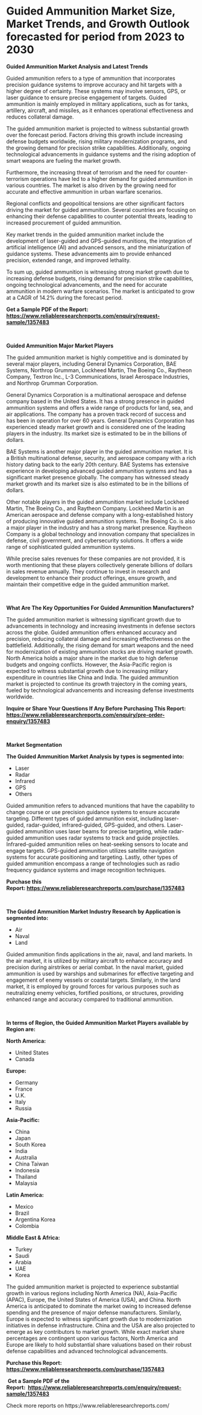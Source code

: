 <p><h1>Guided Ammunition Market Size, Market Trends, and Growth Outlook forecasted for period from 2023 to 2030</h1></p><p><strong>Guided Ammunition Market Analysis and Latest Trends</strong></p>
<p><p>Guided ammunition refers to a type of ammunition that incorporates precision guidance systems to improve accuracy and hit targets with a higher degree of certainty. These systems may involve sensors, GPS, or laser guidance to ensure precise engagement of targets. Guided ammunition is mainly employed in military applications, such as for tanks, artillery, aircraft, and missiles, as it enhances operational effectiveness and reduces collateral damage.</p><p>The guided ammunition market is projected to witness substantial growth over the forecast period. Factors driving this growth include increasing defense budgets worldwide, rising military modernization programs, and the growing demand for precision strike capabilities. Additionally, ongoing technological advancements in guidance systems and the rising adoption of smart weapons are fueling the market growth.</p><p>Furthermore, the increasing threat of terrorism and the need for counter-terrorism operations have led to a higher demand for guided ammunition in various countries. The market is also driven by the growing need for accurate and effective ammunition in urban warfare scenarios.</p><p>Regional conflicts and geopolitical tensions are other significant factors driving the market for guided ammunition. Several countries are focusing on enhancing their defense capabilities to counter potential threats, leading to increased procurement of guided ammunition.</p><p>Key market trends in the guided ammunition market include the development of laser-guided and GPS-guided munitions, the integration of artificial intelligence (AI) and advanced sensors, and the miniaturization of guidance systems. These advancements aim to provide enhanced precision, extended range, and improved lethality.</p><p>To sum up, guided ammunition is witnessing strong market growth due to increasing defense budgets, rising demand for precision strike capabilities, ongoing technological advancements, and the need for accurate ammunition in modern warfare scenarios. The market is anticipated to grow at a CAGR of 14.2% during the forecast period.</p></p>
<p><strong>Get a Sample PDF of the Report:&nbsp; <a href="https://www.reliableresearchreports.com/enquiry/request-sample/1357483">https://www.reliableresearchreports.com/enquiry/request-sample/1357483</a></strong></p>
<p>&nbsp;</p>
<p><strong>Guided Ammunition Major Market Players</strong></p>
<p><p>The guided ammunition market is highly competitive and is dominated by several major players, including General Dynamics Corporation, BAE Systems, Northrop Grumman, Lockheed Martin, The Boeing Co., Raytheon Company, Textron Inc., L-3 Communications, Israel Aerospace Industries, and Northrop Grumman Corporation.</p><p>General Dynamics Corporation is a multinational aerospace and defense company based in the United States. It has a strong presence in guided ammunition systems and offers a wide range of products for land, sea, and air applications. The company has a proven track record of success and has been in operation for over 60 years. General Dynamics Corporation has experienced steady market growth and is considered one of the leading players in the industry. Its market size is estimated to be in the billions of dollars.</p><p>BAE Systems is another major player in the guided ammunition market. It is a British multinational defense, security, and aerospace company with a rich history dating back to the early 20th century. BAE Systems has extensive experience in developing advanced guided ammunition systems and has a significant market presence globally. The company has witnessed steady market growth and its market size is also estimated to be in the billions of dollars.</p><p>Other notable players in the guided ammunition market include Lockheed Martin, The Boeing Co., and Raytheon Company. Lockheed Martin is an American aerospace and defense company with a long-established history of producing innovative guided ammunition systems. The Boeing Co. is also a major player in the industry and has a strong market presence. Raytheon Company is a global technology and innovation company that specializes in defense, civil government, and cybersecurity solutions. It offers a wide range of sophisticated guided ammunition systems.</p><p>While precise sales revenues for these companies are not provided, it is worth mentioning that these players collectively generate billions of dollars in sales revenue annually. They continue to invest in research and development to enhance their product offerings, ensure growth, and maintain their competitive edge in the guided ammunition market.</p></p>
<p>&nbsp;</p>
<p><strong>What Are The Key Opportunities For Guided Ammunition Manufacturers?</strong></p>
<p><p>The guided ammunition market is witnessing significant growth due to advancements in technology and increasing investments in defense sectors across the globe. Guided ammunition offers enhanced accuracy and precision, reducing collateral damage and increasing effectiveness on the battlefield. Additionally, the rising demand for smart weapons and the need for modernization of existing ammunition stocks are driving market growth. North America holds a major share in the market due to high defense budgets and ongoing conflicts. However, the Asia-Pacific region is expected to witness substantial growth due to increasing military expenditure in countries like China and India. The guided ammunition market is projected to continue its growth trajectory in the coming years, fueled by technological advancements and increasing defense investments worldwide.</p></p>
<p><strong>Inquire or Share Your Questions If Any Before Purchasing This Report: <a href="https://www.reliableresearchreports.com/enquiry/pre-order-enquiry/1357483">https://www.reliableresearchreports.com/enquiry/pre-order-enquiry/1357483</a></strong></p>
<p>&nbsp;</p>
<p><strong>Market Segmentation</strong></p>
<p><strong>The Guided Ammunition Market Analysis by types is segmented into:</strong></p>
<p><ul><li>Laser</li><li>Radar</li><li>Infrared</li><li>GPS</li><li>Others</li></ul></p>
<p><p>Guided ammunition refers to advanced munitions that have the capability to change course or use precision guidance systems to ensure accurate targeting. Different types of guided ammunition exist, including laser-guided, radar-guided, infrared-guided, GPS-guided, and others. Laser-guided ammunition uses laser beams for precise targeting, while radar-guided ammunition uses radar systems to track and guide projectiles. Infrared-guided ammunition relies on heat-seeking sensors to locate and engage targets. GPS-guided ammunition utilizes satellite navigation systems for accurate positioning and targeting. Lastly, other types of guided ammunition encompass a range of technologies such as radio frequency guidance systems and image recognition techniques.</p></p>
<p><strong>Purchase this Report:&nbsp;<a href="https://www.reliableresearchreports.com/purchase/1357483">https://www.reliableresearchreports.com/purchase/1357483</a></strong></p>
<p>&nbsp;</p>
<p><strong>The Guided Ammunition Market Industry Research by Application is segmented into:</strong></p>
<p><ul><li>Air</li><li>Naval</li><li>Land</li></ul></p>
<p><p>Guided ammunition finds applications in the air, naval, and land markets. In the air market, it is utilized by military aircraft to enhance accuracy and precision during airstrikes or aerial combat. In the naval market, guided ammunition is used by warships and submarines for effective targeting and engagement of enemy vessels or coastal targets. Similarly, in the land market, it is employed by ground forces for various purposes such as neutralizing enemy vehicles, fortified positions, or structures, providing enhanced range and accuracy compared to traditional ammunition.</p></p>
<p>&nbsp;</p>
<p><strong>In terms of Region, the Guided Ammunition Market Players available by Region are:</strong></p>
<p>
    <p> <strong> North America: </strong>
        <ul>
            <li>United States</li>
            <li>Canada</li>
        </ul>
        </p> 
    <p> <strong> Europe: </strong>
        <ul>
            <li>Germany</li>
            <li>France</li>
            <li>U.K.</li>
            <li>Italy</li>
            <li>Russia</li>
        </ul>
        </p> 
    <p> <strong> Asia-Pacific: </strong>
        <ul>
            <li>China</li>
            <li>Japan</li>
            <li>South Korea</li>
            <li>India</li>
            <li>Australia</li>
            <li>China Taiwan</li>
            <li>Indonesia</li>
            <li>Thailand</li>
            <li>Malaysia</li>
        </ul>
        </p> 
    <p> <strong> Latin America: </strong>
        <ul>
            <li>Mexico</li>
            <li>Brazil</li>
            <li>Argentina Korea</li>
            <li>Colombia</li>
        </ul>
        </p> 
    <p> <strong> Middle East & Africa: </strong>
        <ul>
            <li>Turkey</li>
            <li>Saudi</li>
            <li>Arabia</li>
            <li>UAE</li>
            <li>Korea</li>
        </ul>
    </p>
    </p>
<p><p>The guided ammunition market is projected to experience substantial growth in various regions including North America (NA), Asia-Pacific (APAC), Europe, the United States of America (USA), and China. North America is anticipated to dominate the market owing to increased defense spending and the presence of major defense manufacturers. Similarly, Europe is expected to witness significant growth due to modernization initiatives in defense infrastructure. China and the USA are also projected to emerge as key contributors to market growth. While exact market share percentages are contingent upon various factors, North America and Europe are likely to hold substantial share valuations based on their robust defense capabilities and advanced technological advancements.</p></p>
<p><strong>Purchase this Report: <a href="https://www.reliableresearchreports.com/purchase/1357483">https://www.reliableresearchreports.com/purchase/1357483</a></strong></p>
<p>&nbsp;<strong>Get a Sample PDF of the Report:&nbsp;&nbsp;<a href="https://www.reliableresearchreports.com/enquiry/request-sample/1357483">https://www.reliableresearchreports.com/enquiry/request-sample/1357483</a></strong></p>
<p><strong></strong></p>
<p>Check more reports on https://www.reliableresearchreports.com/</p>